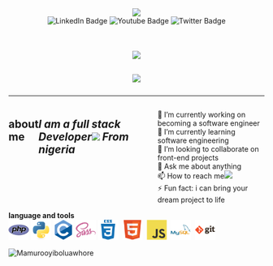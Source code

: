 <p align="left">
<div id="header" align="center">
<img align="center" width="400px" src="https://media1.giphy.com/media/fvx95jkua5th3YeThr/giphy.gif?cid=ecf05e471g6umypl8n0f6yz52tpba10dp97pjxkn3htx1vrc&rid=giphy.gif&ct=s">
</div>
<div id="badges" align="center">
  <img src="https://img.shields.io/badge/LinkedIn-blue?style=for-the-badge&logo=linkedin&logoColor=white" alt="LinkedIn Badge"/>
  <img src="https://img.shields.io/badge/YouTube-red?style=for-the-badge&logo=youtube&logoColor=white" alt="Youtube Badge"/>
  <img src="https://img.shields.io/badge/Twitter-blue?style=for-the-badge&logo=twitter&logoColor=white" alt="Twitter Badge"/>
</div>
<div align="center">
<img src="https://komarev.com/ghpvc/?username=your-github-username&style=flat-square&color=blue" alt="" />
</div>

<h2 align="center"> 
  <p align="center">
  <img src="https://readme-typing-svg.demolab.com/?lines=WELCOME+TO+MY+GITHUB+PROFILE!;I'M+Olaniyan+Pelumi+Isreal!;Upcoming+Software+Engineer!&font=Fira%20Code&center=true&width=580&height=80&duration=5000&pause=1000">
</p>

<img src="https://media3.giphy.com/media/hvRJCLFzcasrR4ia7z/giphy.gif?cid=790b7611152e4f27506de41bac632dc92ec800de27a8a812&rid=giphy.gif&ct=s" width="10%"></h2>
<!--
second giff-->

<hr>

<!--
**olaniyanp11/olaniyanp11** is a ✨ _special_ ✨ repository because its `README.md` (this file) appears on your GitHub profile.-->
<span style="display:flex">
<h2>about me</h2> 
<h2><i>I am a full stack Developer<img width="30px"src="https://media.istockphoto.com/id/1127371716/vector/nigeria-contour-country-flag-vector-flat-icon.jpg?s=612x612&w=0&k=20&c=3pKcawPsc1GyQpTFfo-kGV2d5Z-mPwLHFZkJ_j5ETjs="> From nigeria</i></h2> 

 🔭 I’m currently working on becoming a software engineer<br>
 🌱 I’m currently learning software engineering<br>
 👯 I’m looking to collaborate on front-end projects<br>
 💬 Ask me about anything <br>
 📫 How to reach me[<img  href="http://wa.me/+2349039449932" src="https://www.shutterstock.com/image-vector/green-button-phone-bubble-chat-260nw-1136309198.jpg" width="30px">](https://wa.me/+2349039449932)<br>
 ⚡ Fun fact: i can bring your dream project to life <br>
 <hr>
  </span>
 <b>
language and tools</b>

<div><img src="https://github.com/devicons/devicon/blob/master/icons/php/php-original.svg"width="40" height="40" title="php programming language"/>
  <img src="https://github.com/devicons/devicon/blob/master/icons/python/python-original.svg"width="40" height="40" title="python programming language"/>
  <img src="https://github.com/devicons/devicon/blob/master/icons/c/c-original.svg"width="40" height="40" title="c programming language"/>
<img src="https://github.com/devicons/devicon/blob/master/icons/sass/sass-original.svg"width="40" height="40"title="sass"/>
  <img src="https://github.com/devicons/devicon/blob/master/icons/css3/css3-plain-wordmark.svg"  title="CSS3" alt="CSS" width="40" height="40"/>&nbsp;
  <img src="https://github.com/devicons/devicon/blob/master/icons/html5/html5-original.svg" title="HTML5" alt="HTML" width="40" height="40"/>&nbsp;
  <img src="https://github.com/devicons/devicon/blob/master/icons/javascript/javascript-original.svg" title="JavaScript" alt="JavaScript" width="40" height="40"/>&nbsp;
  <img src="https://github.com/devicons/devicon/blob/master/icons/mysql/mysql-original-wordmark.svg" title="MySQL"  alt="MySQL" width="40" height="40"/>&nbsp;
  <img src="https://github.com/devicons/devicon/blob/master/icons/git/git-original-wordmark.svg" title="Git" **alt="Git" width="40" height="40"/>
</div>
<p><img align="left" src="https://github-readme-stats.vercel.app/api/top-langs?username=Mamurooyiboluawhore&show_icons=true&locale=en&layout=compact" alt="Mamurooyiboluawhore" /></p>
 <!--
-->


